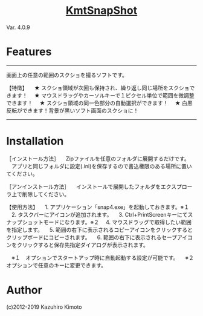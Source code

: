 <h1 align="center">
  <a href="https://github.com/kaz-tezza/snap4">
    KmtSnapShot
  </a>
</h1>

Var. 4.0.9


# Features
----------------------------------------------------------------------
画面上の任意の範囲のスクショを撮るソフトです。

【特徴】
　★ スクショ領域が次回も保持され、繰り返し同じ場所をスクショできます！
　★ マウスドラッグやカーソルキーで１ピクセル単位で範囲を微調整できます！
　★ スクショ領域の同一色部分の自動選択ができます！
　★ 白黒反転ができます！背景が黒いソフト画面のスクショに！

----------------------------------------------------------------------

# Installation
［インストール方法］
　Zipファイルを任意のフォルダに展開するだけです。
　アプリと同じフォルダに設定(.ini)を保存するので書込権限のある場所に置いてください。

［アンインストール方法］
　インストールで展開したフォルダをエクスプローラ上で削除してください。


【使用方法】
　1. アプリケーション「snap4.exe」を起動しておきます。※１
　2. タスクバーにアイコンが追加されます。
　3. Ctrl+PrintScreenキーにてスナップショットモードになります。※２
　4. マウスドラッグで取得したい範囲を指定します。
　5. 範囲の右下に表示されるコピーアイコンをクリックするとクリップボードにコピーされます。
　6. 範囲の右下に表示されるセーブアイコンをクリックすると保存先指定ダイアログが表示されます。

　※１　オプションでスタートアップ時に自動起動する設定が可能です。
　※２　オプションで任意のキーに変更できます。

# Author
(c)2012-2019 Kazuhiro Kimoto
